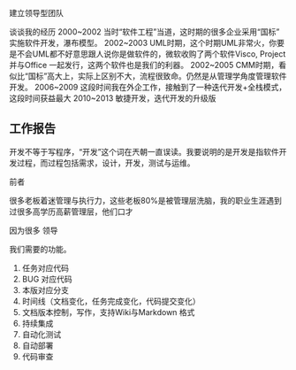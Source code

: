 


建立领导型团队


谈谈我的经历
2000~2002 当时“软件工程”当道，这时期的很多企业采用“国标” 实施软件开发，瀑布模型。
2002~2003 UML时期，这个时期UML非常火，你要是不会UML都不好意思跟人说你是做软件的，微软收购了两个软件Visco, Project 并与Office 一起发行，这两个软件也是我们的利器。
2002~2005 CMM时期，看似比“国标”高大上，实际上区别不大，流程很致命。仍然是从管理学角度管理软件开发。
2006~2009 这段时间我在外企工作，接触到了一种迭代开发+全栈模式，这段时间获益最大
2010~2013 敏捷开发，迭代开发的升级版



工作报告
-----



开发不等于写程序，“开发”这个词在兲朝一直误读。我要说明的是开发是指软件开发过程，而过程包括需求，设计，开发，测试与运维。

前者

很多老板着迷管理与执行力，这些老板80%是被管理层洗脑，我的职业生涯遇到过很多高学历高薪管理层，他们口才

因为很多
领导

我们需要的功能。
1. 任务对应代码
2. BUG 对应代码
3. 本版对应分支
4. 时间线（文档变化，任务完成变化，代码提交变化）
5. 文档版本控制，写作，支持Wiki与Markdown 格式
6. 持续集成
7. 自动化测试
8. 自动部署
9. 代码审查
